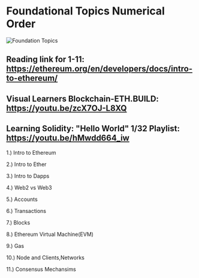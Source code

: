 # Foundational Topics Numerical Order

![Foundation Topics](https://user-images.githubusercontent.com/59753390/147512134-a12912b2-acea-4531-87a0-fc03790f4370.JPG)


## Reading link for 1-11: https://ethereum.org/en/developers/docs/intro-to-ethereum/

## Visual Learners Blockchain-ETH.BUILD: https://youtu.be/zcX7OJ-L8XQ

## Learning Solidity: "Hello World" 1/32 Playlist: https://youtu.be/hMwdd664_iw


1.) Intro to Ethereum

2.) Intro to Ether

3.) Intro to Dapps 

4.) Web2 vs Web3

5.) Accounts

6.) Transactions

7.) Blocks

8.) Ethereum Virtual Machine(EVM)

9.) Gas

10.) Node and Clients,Networks

11.) Consensus Mechansims


